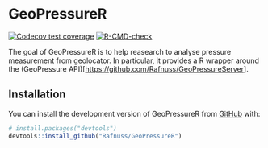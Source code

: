 
<!-- README.md is generated from README.Rmd. Please edit that file -->

# GeoPressureR

<!-- badges: start -->

[![Codecov test
coverage](https://codecov.io/gh/Rafnuss/GeoPressureR/branch/master/graph/badge.svg)](https://app.codecov.io/gh/Rafnuss/GeoPressureR?branch=master)
[![R-CMD-check](https://github.com/Rafnuss/GeoPressureR/workflows/R-CMD-check/badge.svg)](https://github.com/Rafnuss/GeoPressureR/actions)
<!-- badges: end -->

The goal of GeoPressureR is to help reasearch to analyse pressure
measurement from geolocator. In particular, it provides a R wrapper
around the (GeoPressure
API)\[<https://github.com/Rafnuss/GeoPressureServer>\].

## Installation

You can install the development version of GeoPressureR from
[GitHub](https://github.com/) with:

``` r
# install.packages("devtools")
devtools::install_github("Rafnuss/GeoPressureR")
```
